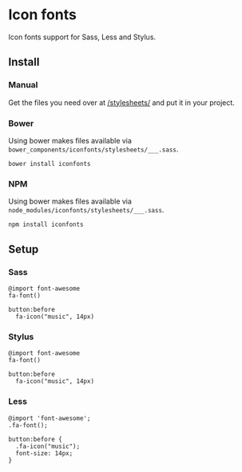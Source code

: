 # Icon fonts

Icon fonts support for Sass, Less and Stylus.

Install
-------

### Manual

Get the files you need over at [/stylesheets/](stylesheets) and put it in your 
project.

### Bower

Using bower makes files available via 
`bower_components/iconfonts/stylesheets/___.sass`.

    bower install iconfonts

### NPM

Using bower makes files available via 
`node_modules/iconfonts/stylesheets/___.sass`.

    npm install iconfonts

Setup
-----

### Sass

    @import font-awesome
    fa-font()
    
    button:before
      fa-icon("music", 14px)

### Stylus

    @import font-awesome
    fa-font()
    
    button:before
      fa-icon("music", 14px)

### Less

    @import 'font-awesome';
    .fa-font();
    
    button:before {
      .fa-icon("music");
      font-size: 14px;
    }
